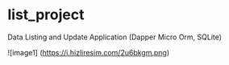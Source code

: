 # list_project
Data Listing and Update Application (Dapper Micro Orm, SQLite)

![image1] (https://i.hizliresim.com/2u6bkgm.png)
